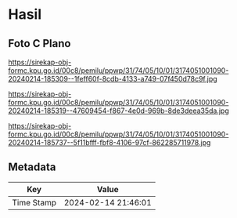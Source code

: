 # Hasil

## Foto C Plano

https://sirekap-obj-formc.kpu.go.id/00c8/pemilu/ppwp/31/74/05/10/01/3174051001090-20240214-185309--1feff60f-8cdb-4133-a749-07f450d78c9f.jpg

https://sirekap-obj-formc.kpu.go.id/00c8/pemilu/ppwp/31/74/05/10/01/3174051001090-20240214-185319--47609454-f867-4e0d-969b-8de3deea35da.jpg

https://sirekap-obj-formc.kpu.go.id/00c8/pemilu/ppwp/31/74/05/10/01/3174051001090-20240214-185737--5f11bfff-fbf8-4106-97cf-862285711978.jpg


## Metadata

| Key        | Value               |
| ---------- | ------------------- |
| Time Stamp | 2024-02-14 21:46:01 |



